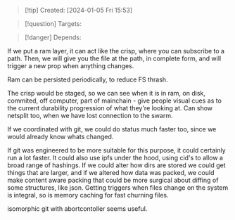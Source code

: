 
>[!tip] Created: [2024-01-05 Fri 15:53]

>[!question] Targets: 

>[!danger] Depends: 

If we put a ram layer, it can act like the crisp, where you can subscribe to a path.
Then, we will give you the file at the path, in complete form, and will trigger a new prop when anything changes.

Ram can be persisted periodically, to reduce FS thrash.

The crisp would be staged, so we can see when it is in ram, on disk, commited, off computer, part of mainchain - give people visual cues as to the current durability progression of what they're looking at.  Can show netsplit too, when we have lost connection to the swarm.

If we coordinated with git, we could do status much faster too, since we would already know whats changed.

If git was engineered to be more suitable for this purpose, it could certainly run a lot faster.  It could also use ipfs under the hood, using cid's to allow a broad range of hashings.  If we could alter how dirs are stored we could get things that are larger, and if we altered how data was packed, we could make content aware packing that could be more surgical about diffing of some structures, like json.  Getting triggers when files change on the system is integral, so is memory caching for fast churning files.

isomorphic git with abortcontoller seems useful.